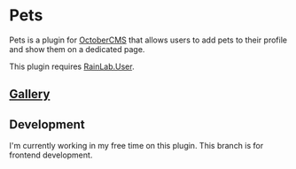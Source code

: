 # Pets
Pets is a plugin for [OctoberCMS](http://octobercms.com/) that allows users to add pets to their profile and show them on a dedicated page.

This plugin requires [RainLab.User](https://octobercms.com/plugin/rainlab-user).

## [Gallery](http://imgur.com/a/GLtU5)

## Development
I'm currently working in my free time on this plugin. This branch is for frontend development.
